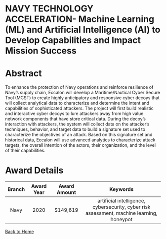 
NAVY TECHNOLOGY ACCELERATION- Machine Learning (ML) and Artificial Intelligence (AI) to Develop Capabilities and Impact Mission Success
=======================================================================================================================================

# Abstract


To enhance the protection of Navy operations and reinforce resilience of Navy’s supply chain, Eccalon will develop a Maritime/Nautical Cyber Secure Tool (MCST) to create highly anticipatory and responsive cyber decoys that will collect analytical data to characterize and determine the intent and capabilities of sophisticated attackers. The project will first build realistic and interactive cyber decoys to lure attackers away from high value network components that have store critical data. During the decoy’s interaction with attackers, the system will collect data on the attacker’s techniques, behavior, and target data to build a signature set used to characterize the objectives of an attack. Based on this signature set and historical data, Eccalon will use advanced analytics to characterize attack targets, the overall intention of the actors, their organization, and the level of their capabilities.  

# Award Details

|Branch|Award Year|Award Amount|Keywords|
| :---: | :---: | :---: | :---: |
|Navy|2020|$149,619|artificial intelligence, cybersecurity, cyber risk assessment, machine learning, honeypot|
  
  


[Back to Home](https://github.com/chrischow/dod_sbir_awards/Reports/JH/#2112)
